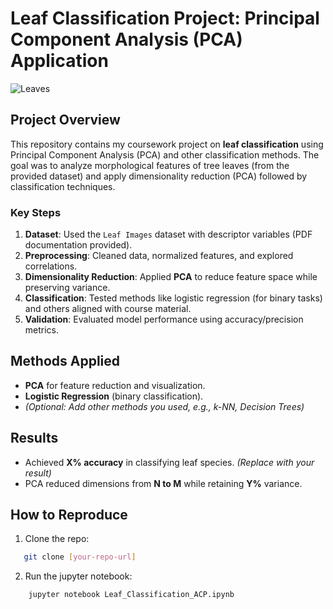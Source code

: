 # Leaf Classification Project: Principal Component Analysis (PCA) Application

![Leaves](https://external-content.duckduckgo.com/iu/?u=https%3A%2F%2Fmiro.medium.com%2Fmax%2F942%2F1*vMJbpi6Lj9kkvNV5HnrcqA.jpeg&f=1&nofb=1&ipt=8485e6c0ac778a84d6a16aa076377b780134acbfcecf5d846fe9fcead56265e7)

## Project Overview
This repository contains my coursework project on **leaf classification** using Principal Component Analysis (PCA) and other classification methods. The goal was to analyze morphological features of tree leaves (from the provided dataset) and apply dimensionality reduction (PCA) followed by classification techniques.

### Key Steps
1. **Dataset**: Used the `Leaf Images` dataset with descriptor variables (PDF documentation provided).  
2. **Preprocessing**: Cleaned data, normalized features, and explored correlations.  
3. **Dimensionality Reduction**: Applied **PCA** to reduce feature space while preserving variance.  
4. **Classification**: Tested methods like logistic regression (for binary tasks) and others aligned with course material.  
5. **Validation**: Evaluated model performance using accuracy/precision metrics.


## Methods Applied
- **PCA** for feature reduction and visualization.  
- **Logistic Regression** (binary classification).  
- *(Optional: Add other methods you used, e.g., k-NN, Decision Trees)*  

## Results
- Achieved **X% accuracy** in classifying leaf species. *(Replace with your result)*  
- PCA reduced dimensions from **N to M** while retaining **Y%** variance.  

## How to Reproduce
1. Clone the repo:
```bash
   git clone [your-repo-url]
```
2. Run the jupyter notebook:
```bash
    jupyter notebook Leaf_Classification_ACP.ipynb
```


   
